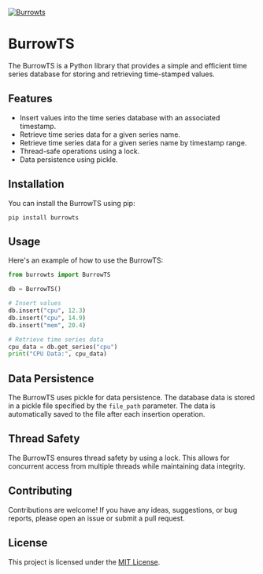 [![Burrowts](https://github.com/iunary/burrowts/actions/workflows/app.yml/badge.svg)](https://github.com/iunary/burrowts/actions/workflows/app.yml)

# BurrowTS

The BurrowTS is a Python library that provides a simple and efficient time series database for storing and retrieving time-stamped values.

## Features

- Insert values into the time series database with an associated timestamp.
- Retrieve time series data for a given series name.
- Retrieve time series data for a given series name by timestamp range.
- Thread-safe operations using a lock.
- Data persistence using pickle.

## Installation

You can install the BurrowTS using pip:

```
pip install burrowts
```

## Usage

Here's an example of how to use the BurrowTS:

```python
from burrowts import BurrowTS

db = BurrowTS()

# Insert values
db.insert("cpu", 12.3)
db.insert("cpu", 14.9)
db.insert("mem", 20.4)

# Retrieve time series data
cpu_data = db.get_series("cpu")
print("CPU Data:", cpu_data)
```

## Data Persistence

The BurrowTS uses pickle for data persistence. The database data is stored in a pickle file specified by the `file_path` parameter. The data is automatically saved to the file after each insertion operation.

## Thread Safety

The BurrowTS ensures thread safety by using a lock. This allows for concurrent access from multiple threads while maintaining data integrity.

## Contributing

Contributions are welcome! If you have any ideas, suggestions, or bug reports, please open an issue or submit a pull request.

## License

This project is licensed under the [MIT License](LICENSE).
